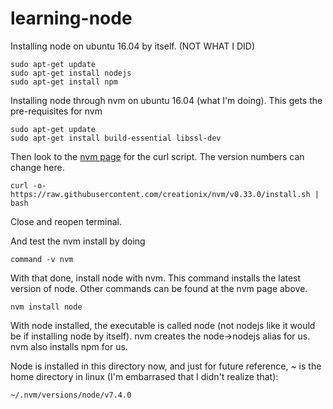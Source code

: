# learning-node

Installing node on ubuntu 16.04 by itself. (NOT WHAT I DID)
```console
sudo apt-get update
sudo apt-get install nodejs
sudo apt-get install npm
```

Installing node through nvm on ubuntu 16.04 (what I'm doing). 
This gets the pre-requisites for nvm
```console
sudo apt-get update
sudo apt-get install build-essential libssl-dev
```

Then look to the [nvm page](https://github.com/creationix/nvm) for the curl script. The version numbers can change here.
```console
curl -o- https://raw.githubusercontent.com/creationix/nvm/v0.33.0/install.sh | bash
```
Close and reopen terminal.

And test the nvm install by doing
```console
command -v nvm
```

With that done, install node with nvm. This command installs the latest version of node. Other commands can be found at the nvm page above.
```console
nvm install node
```

With node installed, the executable is called node (not nodejs like it would be if installing node by itself). nvm creates the node->nodejs alias for us. nvm also installs npm for us.


Node is installed in this directory now, and just for future reference, ~ is the home directory in linux (I'm embarrased that I didn't realize that):
```console
~/.nvm/versions/node/v7.4.0
```
